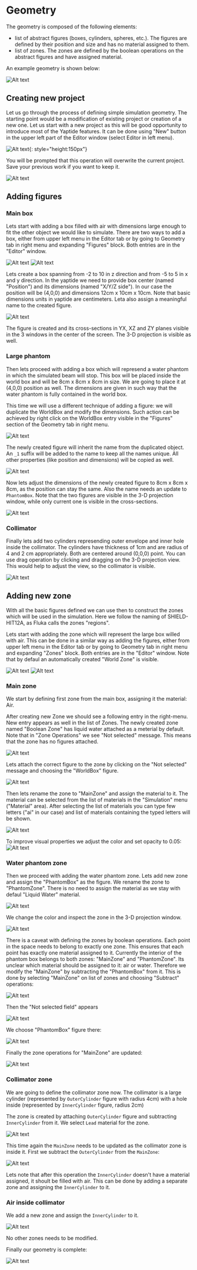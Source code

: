 # Geometry

The geometry is composed of the following elements:

  * list of abstract figures (boxes, cylinders, spheres, etc.). The figures are defined by their position and size and has no material assigned to them.
  * list of zones. The zones are defined by the boolean operations on the abstract figures and have assigned material.

An example geometry is shown below:

![Alt text](assets/geometry_example1.png)


## Creating new project

Let us go through the process of defining simple simulation geometry.
The starting point would be a modification of existing project or creation of a new one.
Let us start with a new project as this will be good opportunity to introduce most of the Yaptide features.
It can be done using "New" button in the upper left part of the Editor window (select Editor in left menu).

![Alt text](image.png){: style="height:150px"}

You will be prompted that this operation will overwrite the current project. Save your previous work if you want to keep it.

![Alt text](image-1.png)

## Adding figures

### Main box

Lets start with adding a box filled with air with dimensions large enough to fit the other object we would like to simulate.
There are two ways to add a box, either from upper left menu in the Editor tab or by going to Geometry tab in right menu and expanding "Figures" block. Both entries are in the "Editor" window.

![Alt text](image-2.png)
![Alt text](image-3.png)

Lets create a box spanning from -2 to 10 in z direction and from -5 to 5 in x and y direction.
In the yaptide we need to provide box center (named "Position") and its dimensions (named "X/Y/Z side").
In our case the position will be (4,0,0)  and dimensions 12cm x 10cm x 10cm.
Note that basic dimensions units in yaptide are centimeters.
Leta also assign a meaningful name to the created figure.

![Alt text](image-4.png)

The figure is created and its cross-sections in YX, XZ and ZY planes visible in the 3 windows in the center of the screen. 
The 3-D projection is visible as well.

### Large phantom 

Then lets proceed with adding a box which will represend a water phantom in which the simulated beam will stop.
This box will be placed inside the world box and will be 8cm x 8cm x 8cm in size.
We are going to place it at (4,0,0) position as well.
The dimensions are given in such way that the water phantom is fully contained in the world box.

This time we will use a different technique of adding a figure: we will duplicate the WorldBox and modify the dimensions.
Such action can be achieved by right click on the WorldBox entry visible in the "Figures" section of the Geometry tab in right menu.

![Alt text](image-5.png)

The newly created figure will inherit the name from the duplicated object. An `_1` suffix will be added to the name to keep all the names unique.
All other properties (like position and dimensions) will be copied as well.

![Alt text](image-6.png)

Now lets adjust the dimensions of the newly created figure to 8cm x 8cm x 8cm, as the position can stay the same.
Also the name needs an update to `PhantomBox`.
Note that the two figures are visible in the 3-D projection window, while only current one is visible in the cross-sections.

![Alt text](image-7.png)

### Collimator

Finally lets add two cylinders represending outer envelope and inner hole inside the collimator.
The cylinders have thickness of 1cm and are radius of 4 and 2 cm appropriately.
Both are centered around (0,0,0) point.
You can use drag operation by clicking and dragging on the 3-D projection view. This would help to adjust the view, so the collimator is visible.

![Alt text](image-8.png)

## Adding new zone

With all the basic figures defined we can use then to construct the zones which will be used in the simulation.
Here we follow the naming of SHIELD-HIT12A, as Fluka calls the zones "regions".

Lets start with adding the zone which will represent the large box willed with air.
This can be done in a similar way as adding the figures, either from upper left menu in the Editor tab or by going to Geometry tab in right menu and expanding "Zones" block. Both entries are in the "Editor" window.
Note that by defaul an automatically created "World Zone" is visible.

![Alt text](image-9.png)
![Alt text](image-10.png)

### Main zone

We start by defining first zone from the main box, assigning it the material: Air.

After creating new Zone we should see a following entry in the right-menu.
New entry appears as well in the list of Zones.
The newly created zone named "Boolean Zone" has liquid water attached as a meterial by default.
Note that in "Zone Operations" we see "Not selected" message. This means that the zone has no figures attached.

![Alt text](image-11.png)

Lets attach the correct figure to the zone by clicking on the "Not selected" message and choosing the "WorldBox" figure.

![Alt text](image-12.png)

Then lets rename the zone to "MainZone" and assign the material to it.
The material can be selected from the list of materials in the "Simulation" menu ("Material" area).
After selecting the list of materials you can type few letters ("ai" in our case) and list of materials containing the typed letters will be shown.

![Alt text](image-13.png)

To improve visual properties we adjust the color and set opacity to 0.05:
![Alt text](image-14.png)

### Water phantom zone

Then we proceed with adding the water phantom zone. Lets add new zone and assign the "PhantomBox" as the figure.
We rename the zone to "PhantomZone". There is no need to assign the material as we stay with defaul "Liquid Water" material.

![Alt text](image-15.png)

We change the color and inspect the zone in the 3-D projection window.

![Alt text](image-16.png)

There is a caveat with defining the zones by boolean operations. Each point in the space needs to belong to exactly one zone.
This ensures that each point has exactly one material assigned to it.
Currently the interior of the phantom box belongs to both zones: "MainZone" and "PhantomZone". Its unclear which material should be assigned to it: air or water.
Therefore we modify the "MainZone" by subtracting the "PhantomBox" from it.
This is done by selecting "MainZone" on list of zones and choosing "Subtract" operations:

![Alt text](image-17.png)

Then the "Not selected field" appears

![Alt text](image-18.png)

We choose "PhantomBox" figure there:

![Alt text](image-19.png)

Finally the zone operations for "MainZone" are updated:

![Alt text](image-20.png)

### Collimator zone

We are going to define the collimator zone now.
The collimator is a large cylinder (represented by `OuterCylinder` figure with radius 4cm) with a hole inside (represented by `InnerCylinder` figure, radius 2cm)

The zone is created by attaching `OuterCylinder` figure and subtracting `InnerCylinder` from it.
We select `Lead` material for the zone.

![Alt text](image-21.png)

This time again the `MainZone` needs to be updated as the collimator zone is inside it.
First we subtract the `OuterCylinder` from the `MainZone`:

![Alt text](image-22.png)

Lets note that after this operation the `InnerCylinder` doesn't have a material assigned, it shoult be filled with air.
This can be done by adding a separate zone and assigning the `InnerCylinder` to it.

### Air inside collimator

We add a new zone and assign the `InnerCylinder` to it.

![Alt text](image-23.png)

No other zones needs to be modified.

Finally our geometry is complete:

![Alt text](image-24.png)